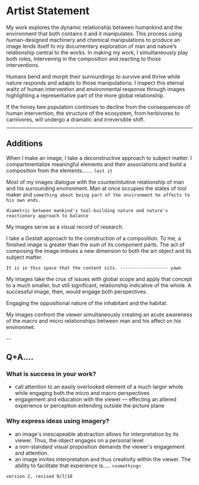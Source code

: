 # Artist Statement

My work explores the dynamic relationship between humankind and the environment that both contains it and it manipulates. This process using human-designed machinery and chemical manipulations to produce an image lends itself to my documentary exploration of man and nature’s relationship central to the works. In making my work, I simultaneously play both roles, intervening in the composition and reacting to those interventions.

Humans bend and morph their surroundings to survive and thrive while nature responds and adapts to those manipulations. I inspect this eternal waltz of human intervention and environmental response through images highlighting a representative part of the more global relationship.

If the honey bee population continues to decline from the consequences of human intervention, the structure of the ecosystem, from herbivores to carnivores, will undergo a dramatic and irreversible shift.

---

## Additions

When I make an image, I take a deconstructive approach to subject matter. I compartmentalize meaningful elements and their associations and build a composition from the elements....... `lost it`

Most of my images dialogue with the counterintuitive relationship of man and his surrounding environment. Man at once occupies the states of tool maker and 
`something about being part of the environment he affects to his own ends.`

```
diametric between mankind's tool-building nature and nature's reactionary approach to balance
```

My images serve as a visual record of research.

I take a Gestalt approach to the construction of a composition. To me, a finished image is greater than the sum of its component parts. The act of composing the image imbues a new dimension to both the art object and its subject matter. 

`It is in this space that the content sits. ------------------ yawn` 

My images take the crux of issues with global scope and apply that concept to a much smaller, but still significant, relationship indicative of the whole. A successful image, then, would engage both perspectives.

Engaging the oppositional nature of the inhabitant and the habitat.

My images confront the viewer simultaneously creating an acute awareness of the macro and micro relationships between man and his affect on his environmet.

--


## Q+A....

### What is success in your work?

 - call attention to an easily overlooked element of a much larger whole while engaging both the micro and macro perspectives
 - engagement and education with the viewer — effecting an altered experience or perception extending outside the picture plane

### Why express ideas using imagery?

 - an image's inescapeable abstraction allows for interpretation by its viewer. Thus, the object engages on a personal level
 - a non-standard visual proposition demands the viewer's engagement and attention.
  -  an image invites interpretation and thus creativity within the viewer. The ability to facilitate that experience is..... `<something>`


`version 2, revised 9/7/18`